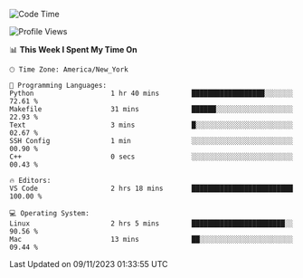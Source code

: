 <!--START_SECTION:waka-->
![Code Time](http://img.shields.io/badge/Code%20Time-596%20hrs%203%20mins-blue)

![Profile Views](http://img.shields.io/badge/Profile%20Views-0-blue)

📊 **This Week I Spent My Time On** 

```text
🕑︎ Time Zone: America/New_York

💬 Programming Languages: 
Python                   1 hr 40 mins        ██████████████████░░░░░░░   72.61 % 
Makefile                 31 mins             ██████░░░░░░░░░░░░░░░░░░░   22.93 % 
Text                     3 mins              █░░░░░░░░░░░░░░░░░░░░░░░░   02.67 % 
SSH Config               1 min               ░░░░░░░░░░░░░░░░░░░░░░░░░   00.90 % 
C++                      0 secs              ░░░░░░░░░░░░░░░░░░░░░░░░░   00.43 % 

🔥 Editors: 
VS Code                  2 hrs 18 mins       █████████████████████████   100.00 % 

💻 Operating System: 
Linux                    2 hrs 5 mins        ███████████████████████░░   90.56 % 
Mac                      13 mins             ██░░░░░░░░░░░░░░░░░░░░░░░   09.44 % 
```


 Last Updated on 09/11/2023 01:33:55 UTC
<!--END_SECTION:waka-->
